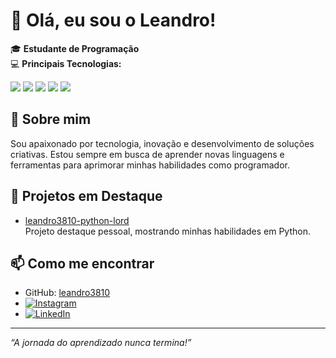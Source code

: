 # 👋 Olá, eu sou o Leandro!

🎓 **Estudante de Programação**  
💻 **Principais Tecnologias:**

<p>
  <img src="https://img.shields.io/badge/Python-3776AB?style=for-the-badge&logo=python&logoColor=white" />
  <img src="https://img.shields.io/badge/React-20232A?style=for-the-badge&logo=react&logoColor=61DAFB" />
  <img src="https://img.shields.io/badge/HTML5-E34F26?style=for-the-badge&logo=html5&logoColor=white" />
  <img src="https://img.shields.io/badge/CSS3-1572B6?style=for-the-badge&logo=css3&logoColor=white" />
  <img src="https://img.shields.io/badge/JavaScript-F7DF1E?style=for-the-badge&logo=javascript&logoColor=black" />
</p>

## 🚀 Sobre mim
Sou apaixonado por tecnologia, inovação e desenvolvimento de soluções criativas. Estou sempre em busca de aprender novas linguagens e ferramentas para aprimorar minhas habilidades como programador.

## 🌟 Projetos em Destaque

- [leandro3810-python-lord](https://github.com/leandro3810/github.io/leandro3810-python-lord)  
  Projeto destaque pessoal, mostrando minhas habilidades em Python.

## 📫 Como me encontrar
- GitHub: [leandro3810](https://github.com/leandro3810)
- [![Instagram](https://img.shields.io/badge/Instagram-E4405F?style=for-the-badge&logo=instagram&logoColor=white)](https://instagram.com/leandro_29_)
- [![LinkedIn](https://img.shields.io/badge/LinkedIn-0077B5?style=for-the-badge&logo=linkedin&logoColor=white)](https://www.linkedin.com/in/Leandro-38ribeiro)

---

_“A jornada do aprendizado nunca termina!”_
